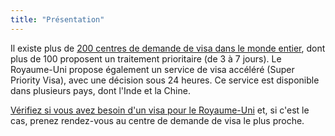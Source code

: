 ```yaml
---
title: "Présentation"
---
```

Il existe plus de [200 centres de demande de visa dans le monde entier](https://www.gov.uk/find-a-visa-application-centre), dont plus de 100 proposent un traitement prioritaire (de 3 à 7 jours). Le Royaume-Uni propose également un service de visa accéléré (Super Priority Visa), avec une décision sous 24 heures. Ce service est disponible dans plusieurs pays, dont l'Inde et la Chine.

[Vérifiez si vous avez besoin d'un visa pour le Royaume-Uni](https://www.gov.uk/check-uk-visa) et, si c'est le cas, prenez rendez-vous au centre de demande de visa le plus proche. 
